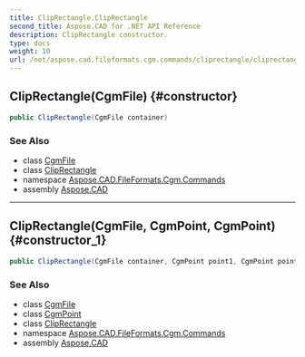 ```yaml
---
title: ClipRectangle.ClipRectangle
second_title: Aspose.CAD for .NET API Reference
description: ClipRectangle constructor. 
type: docs
weight: 10
url: /net/aspose.cad.fileformats.cgm.commands/cliprectangle/cliprectangle/
---
```

## ClipRectangle(CgmFile) {#constructor}

```csharp
public ClipRectangle(CgmFile container)
```

### See Also

* class [CgmFile](../../../aspose.cad.fileformats.cgm/cgmfile/)
* class [ClipRectangle](../)
* namespace [Aspose.CAD.FileFormats.Cgm.Commands](../../cliprectangle/)
* assembly [Aspose.CAD](../../../)

---

## ClipRectangle(CgmFile, CgmPoint, CgmPoint) {#constructor_1}

```csharp
public ClipRectangle(CgmFile container, CgmPoint point1, CgmPoint point2)
```

### See Also

* class [CgmFile](../../../aspose.cad.fileformats.cgm/cgmfile/)
* class [CgmPoint](../../../aspose.cad.fileformats.cgm.classes/cgmpoint/)
* class [ClipRectangle](../)
* namespace [Aspose.CAD.FileFormats.Cgm.Commands](../../cliprectangle/)
* assembly [Aspose.CAD](../../../)


